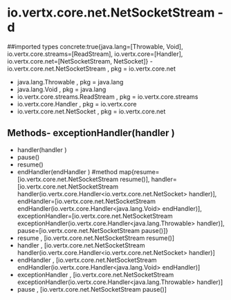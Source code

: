 # io.vertx.core.net.NetSocketStream - d
##imported types concrete:true{java.lang=[Throwable, Void], io.vertx.core.streams=[ReadStream], io.vertx.core=[Handler], io.vertx.core.net=[NetSocketStream, NetSocket]} - io.vertx.core.net.NetSocketStream  , pkg = io.vertx.core.net
- java.lang.Throwable  , pkg = java.lang
- java.lang.Void  , pkg = java.lang
- io.vertx.core.streams.ReadStream  , pkg = io.vertx.core.streams
- io.vertx.core.Handler  , pkg = io.vertx.core
- io.vertx.core.net.NetSocket  , pkg = io.vertx.core.net
## Methods- exceptionHandler(handler )
- handler(handler )
- pause()
- resume()
- endHandler(endHandler )
#method map{resume=[io.vertx.core.net.NetSocketStream resume()], handler=[io.vertx.core.net.NetSocketStream handler(io.vertx.core.Handler<io.vertx.core.net.NetSocket> handler)], endHandler=[io.vertx.core.net.NetSocketStream endHandler(io.vertx.core.Handler<java.lang.Void> endHandler)], exceptionHandler=[io.vertx.core.net.NetSocketStream exceptionHandler(io.vertx.core.Handler<java.lang.Throwable> handler)], pause=[io.vertx.core.net.NetSocketStream pause()]} 
- resume , [io.vertx.core.net.NetSocketStream resume()]
- handler , [io.vertx.core.net.NetSocketStream handler(io.vertx.core.Handler<io.vertx.core.net.NetSocket> handler)]
- endHandler , [io.vertx.core.net.NetSocketStream endHandler(io.vertx.core.Handler<java.lang.Void> endHandler)]
- exceptionHandler , [io.vertx.core.net.NetSocketStream exceptionHandler(io.vertx.core.Handler<java.lang.Throwable> handler)]
- pause , [io.vertx.core.net.NetSocketStream pause()]
